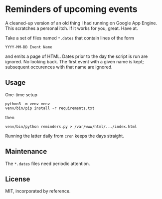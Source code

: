 # Reminders of upcoming events

A cleaned-up version of an old thing I had running on Google App Engine.
This scratches a personal itch. If it works for you, great. Have at.

Take a set of files named `*.dates` that contain lines of the form

    YYYY-MM-DD Event Name

and emits a page of HTML. Dates prior to the day the script is run are ignored. No looking back.
The first event with a given name is kept; subsequent occurences with that name are ignored.

## Usage

One-time setup

    python3 -m venv venv
    venv/bin/pip install -r requirements.txt

then

    venv/bin/python reminders.py > /var/www/html/.../index.html

Running the latter daily from `cron` keeps the days straight.

## Maintenance

The `*.dates` files need periodic attention.

## License

MIT, incorporated by reference.
